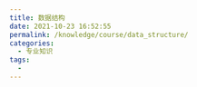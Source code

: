 ```yaml
---
title: 数据结构
date: 2021-10-23 16:52:55
permalink: /knowledge/course/data_structure/
categories:
  - 专业知识
tags:
  - 
---
```

